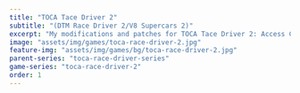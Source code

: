 ```yaml
---
title: "TOCA Tace Driver 2"
subtitle: "(DTM Race Driver 2/V8 Supercars 2)"
excerpt: "My modifications and patches for TOCA Tace Driver 2: Access Code Fix."
image: "assets/img/games/toca-race-driver-2.jpg"
feature-img: "assets/img/games/bg/toca-race-driver-2.jpg"
parent-series: "toca-race-driver-series"
game-series: "toca-race-driver-2"
order: 1
---
```

